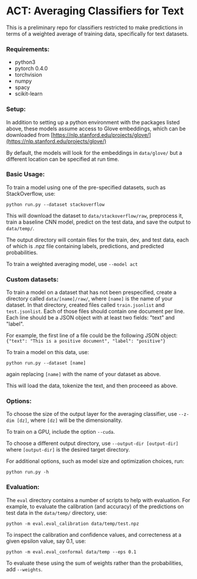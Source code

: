 # ACT: Averaging Classifiers for Text

This is a preliminary repo for classifiers restricted to make predictions in terms of a weighted average of training data, specifically for text datasets.

### Requirements:

- python3
- pytorch 0.4.0
- torchvision
- numpy
- spacy
- scikit-learn

### Setup:

In addition to setting up a python environment with the packages listed above, these models assume access to Glove embeddings, which can be downloaded from [https://nlp.stanford.edu/projects/glove/](https://nlp.stanford.edu/projects/glove/)

By default, the models will look for the embeddings in `data/glove/` but a different location can be specified at run time.

### Basic Usage:

To train a model using one of the pre-specified datasets, such as StackOverflow, use:

`python run.py --dataset stackoverflow`

This will download the dataset to `data/stackoverflow/raw`, preprocess it, train a baseline CNN model, predict on the test data, and save the output to `data/temp/`.

The output directory will contain files for the train, dev, and test data, each of which is .npz file containing labels, predictions, and predicted probabilities.

To train a weighted averaging model, use `--model act`

### Custom datasets:

To train a model on a dataset that has not been prespecified, create a directory called `data/[name]/raw/`, where `[name]` is the name of your dataset. In that directory, created files called `train.jsonlist` and `test.jsonlist`. Each of those files should contain one document per line. Each line should be a JSON object with at least two fields: "text" and "label".

For example, the first line of a file could be the following JSON object:
`{"text": "This is a positive document", "label": "positive"}`

To train a model on this data, use:

`python run.py --dataset [name]`

again replacing `[name]` with the name of your dataset as above.

This will load the data, tokenize the text, and then proceeed as above.

### Options:

To choose the size of the output layer for the averaging classifier, use `--z-dim [dz]`, where `[dz]` will be the dimensionality.

To train on a GPU, include the option `--cuda`.

To choose a different output directory, use `--output-dir [output-dir]` where `[output-dir]` is the desired target directory.

For additional options, such as model size and optimization choices, run:

`python run.py -h`

### Evaluation:

The `eval` directory contains a number of scripts to help with evaluation. For example, to evaluate the calibration (and accuracy) of the predictions on test data in the `data/temp/` directory, use:

`python -m eval.eval_calibration data/temp/test.npz`

To inspect the calibration and confidence values, and correcteness at a given epsilon value, say 0.1, use:

`python -m eval.eval_conformal data/temp --eps 0.1`

To evaluate these using the sum of weights rather than the probabilities, add `--weights`.